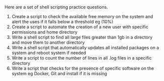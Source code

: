 Here are a set of shell scripting practice questions. 
1.	Create a script to check the available free memory on the system and alert the uses if it falls below a threshold eg (10%)
2.	Create a script to automate the creation of a new user with specific permissions and home directory
3.	Write a shell script to find all large files greater than 1gb in a directory and move them to another directory
4.	Write a shell script that automatically updates all installed packages on a system and reboot system if needed
5.	Write a script to count the number of lines in all .log files in a specific directory
6.	Write a script that checks for the presence of specific software on the system eg Docker, Git and install if it is missing
